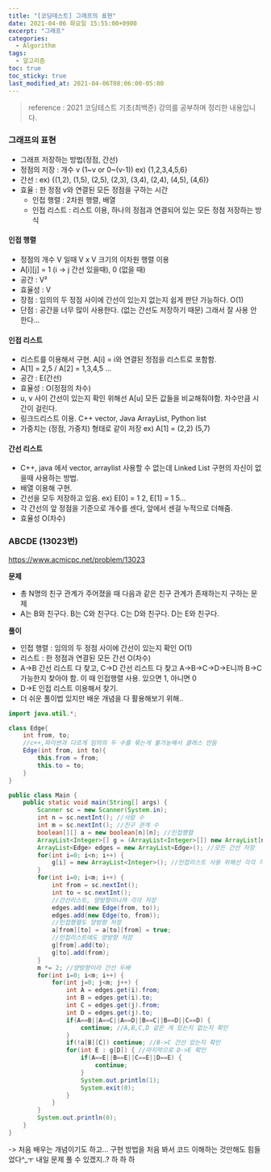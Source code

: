 ```yaml
---
title: "[코딩테스트] 그래프의 표현"
date: 2021-04-06 화요일 15:55:00+0900
excerpt: "그래프"
categories:
  - Algorithm
tags:
  - 알고리즘
toc: true
toc_sticky: true
last_modified_at: 2021-04-06T08:06:00-05:00
---
```


> reference : 2021 코딩테스트 기초(최백준) 강의를 공부하며 정리한 내용입니다.

### 그래프의 표현

- 그래프 저장하는 방법(정점, 간선)
- 정점의 저장 : 개수 v (1~v or 0~(v-1)) ex) {1,2,3,4,5,6}
- 간선 : ex) {(1,2), (1,5), (2,5), (2,3), (3,4), (2,4), (4,5), (4,6)}
- 효율 : 한 정점 v와 연결된 모든 정점을 구하는 시간
  - 인접 행렬 : 2차원 행렬, 배열
  - 인접 리스트 : 리스트 이용, 하나의 정점과 연결되어 있는 모든 정점 저장하는 방식

#### 인접 행렬

- 정점의 개수 V 일때 V x V 크기의 이차원 행렬 이용
- A[i][j] = 1 (i -> j 간선 있을때), 0 (없을 때)
- 공간 : V²
- 효율성 : V
- 장점 : 임의의 두 정점 사이에 간선이 있는지 없는지 쉽게 판단 가능하다. O(1)
- 단점 : 공간을 너무 많이 사용한다. (없는 간선도 저장하기 때문) 그래서 잘 사용 안한다...

#### 인접 리스트

- 리스트를 이용해서 구현. A[i] = i와 연결된 정점을 리스트로 포함함.
- A[1] = 2,5 / A[2] = 1,3,4,5 ...
- 공간 : E(간선)
- 효율성 : O(정점의 차수)
- u, v 사이 간선이 있는지 확인 위해선 A[u] 모든 값들을 비교해줘야함. 차수만큼 시간이 걸린다.
- 링크드리스트 이용. C++ vector, Java ArrayList, Python list
- 가중치는 (정점, 가중치) 형태로 같이 저장 ex) A[1] = (2,2) (5,7)

#### 간선 리스트

- C++, java 에서 vector, arraylist 사용할 수 없는데 Linked List 구현의 자신이 없을때 사용하는 방법.
- 배열 이용해 구현.
- 간선을 모두 저장하고 있음. ex) E[0] = 1 2, E[1] = 1 5...
- 각 간선의 앞 정점을 기준으로 개수를 센다, 앞에서 센걸 누적으로 더해줌.
- 효율성 O(차수)

### ABCDE (13023번)

https://www.acmicpc.net/problem/13023

**문제**

- 총 N명의 친구 관계가 주어졌을 때 다음과 같은 친구 관계가 존재하는지 구하는 문제
- A는 B와 친구다. B는 C와 친구다. C는 D와 친구다. D는 E와 친구다.

**풀이**

- 인접 행렬 : 임의의 두 정점 사이에 간선이 있는지 확인 O(1)
- 리스트 : 한 정점과 연결된 모든 간선 O(차수)
- A->B 간선 리스트 다 찾고, C->D 간선 리스트 다 찾고 A->B->C->D->E니까 B->C 가능한지 찾아야 함. 이 때 인접행렬 사용. 있으면 1, 아니면 0
- D->E 인접 리스트 이용해서 찾기.
- 더 쉬운 풀이법 있지만 배운 개념을 다 활용해보기 위해..

```java
import java.util.*;

class Edge{
	int from, to;
	//c++,파이썬과 다르게 임의의 두 수를 묶는게 불가능해서 클래스 만듬
	Edge(int from, int to){
		this.from = from;
		this.to = to;
	}
}

public class Main {
	public static void main(String[] args) {
		Scanner sc = new Scanner(System.in);
		int n = sc.nextInt(); //사람 수
		int m = sc.nextInt(); //친구 관계 수
		boolean[][] a = new boolean[n][n]; //인접행렬
		ArrayList<Integer>[] g = (ArrayList<Integer>[]) new ArrayList[n]; //인접리스트
		ArrayList<Edge> edges = new ArrayList<Edge>(); //모든 간선 저장
		for(int i=0; i<n; i++) {
			g[i] = new ArrayList<Integer>(); //인접리스트 사용 위해선 각각 객체 생성시켜줘야함
		}
		for(int i=0; i<m; i++) {
			int from = sc.nextInt();
			int to = sc.nextInt();
			//간선리스트, 양방향이니까 각각 저장
			edges.add(new Edge(from, to));
			edges.add(new Edge(to, from));
			//인접행렬도 양방향 저장
			a[from][to] = a[to][from] = true;
			//인접리스트에도 양방향 저장
			g[from].add(to);
			g[to].add(from);
		}
		m *= 2; //양방향이라 간선 두배
		for(int i=0; i<m; i++) {
			for(int j=0; j<m; j++) {
				int A = edges.get(i).from;
				int B = edges.get(i).to;
				int C = edges.get(j).from;
				int D = edges.get(j).to;
				if(A==B||A==C||A==D||B==C||B==D||C==D) {
					continue; //A,B,C,D 같은 게 있는지 없는지 확인
				}
				if(!a[B][C]) continue; //B->C 간선 있는지 확인
				for(int E : g[D]) { //마지막으로 D->E 확인
					if(A==E||B==E||C==E||D==E) {
						continue;
					}
					System.out.println(1);
					System.exit(0);
				}
			}
		}
		System.out.println(0);
	}
}
```

-> 처음 배우는 개념이기도 하고... 구현 방법을 처음 봐서 코드 이해하는 것만해도 힘들었다^\_ㅜ 내일 문제 풀 수 있겠지..? 하 하 하

